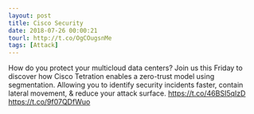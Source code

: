 ```yaml
---
layout: post
title: Cisco Security
date: 2018-07-26 00:00:21
tourl: http://t.co/OgCOugsnMe
tags: [Attack]
---
```

How do you protect your multicloud data centers? Join us this Friday to discover how Cisco Tetration enables a zero-trust model using segmentation. Allowing you to identify security incidents faster, contain lateral movement, &amp; reduce your attack surface. https://t.co/46BSI5qIzD https://t.co/9f07QDfWuo